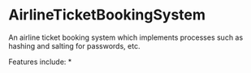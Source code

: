 # AirlineTicketBookingSystem
An airline ticket booking system which implements processes such as hashing and salting for passwords, etc.

Features include:
* 
